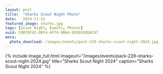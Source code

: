 ```yaml
---
layout: post
title:  "Sharks Scout Night Photo"
date:   2024-11-21
featured_image: sharks.jpg
tags: [Scout Night, Events, Photos]
uuid: C0B7DF42-0EF4-4F74-9B64-DFE693DEAC47
meta:
  photo_download: /images/events/pack-229-sharks-scout-night-2024.jpg
---
```


{% include image_full.html imageurl="/images/events/pack-229-sharks-scout-night-2024.jpg" title="Sharks Scout Night 2024" caption="Sharks Scout Night 2024" %}
